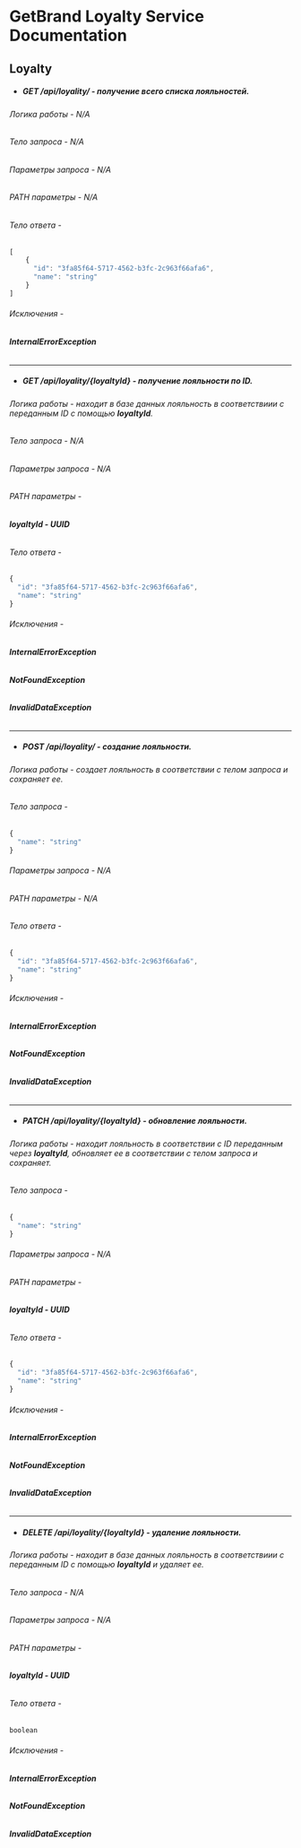 # GetBrand Loyalty Service Documentation

## Loyalty

- ##### GET /api/loyality/ - получение всего списка лояльностей.
###### Логика работы - N/A
###### Тело запроса - N/A
###### Параметры запроса - N/A
###### PATH параметры - N/A
###### Тело ответа - 
```js
[
    {
      "id": "3fa85f64-5717-4562-b3fc-2c963f66afa6",
      "name": "string"
    }
]
```
###### Исключения - 
###### ***InternalErrorException***
---
- ##### GET /api/loyality/{loyaltyId} - получение лояльности по ID.
###### Логика работы - находит в базе данных лояльность в соответствиии с переданным ID с помощью ***loyaltyId***.
###### Тело запроса - N/A
###### Параметры запроса - N/A
###### PATH параметры - 
###### ***loyaltyId - UUID***
###### Тело ответа - 
```js
{
  "id": "3fa85f64-5717-4562-b3fc-2c963f66afa6",
  "name": "string"
}
```
###### Исключения - 
###### ***InternalErrorException***
###### ***NotFoundException***
###### ***InvalidDataException***
---
- ##### POST /api/loyality/ - создание лояльности.
###### Логика работы - создает лояльность в соответствии с телом запроса и сохраняет ее.
###### Тело запроса -
```js
{
  "name": "string"
}
```
###### Параметры запроса - N/A
###### PATH параметры - N/A
###### Тело ответа - 
```js
{
  "id": "3fa85f64-5717-4562-b3fc-2c963f66afa6",
  "name": "string"
}
```
###### Исключения - 
###### ***InternalErrorException***
###### ***NotFoundException***
###### ***InvalidDataException***
---
- ##### PATCH /api/loyality/{loyaltyId} - обновление лояльности.
###### Логика работы - находит лояльность в соответствии с ID переданным через ***loyaltyId***, обновляет ее в соответствии с телом запроса и сохраняет.
###### Тело запроса -
```js
{
  "name": "string"
}
```
###### Параметры запроса - N/A
###### PATH параметры - 
###### ***loyaltyId - UUID***
###### Тело ответа - 
```js
{
  "id": "3fa85f64-5717-4562-b3fc-2c963f66afa6",
  "name": "string"
}
```
###### Исключения - 
###### ***InternalErrorException***
###### ***NotFoundException***
###### ***InvalidDataException***
---
- ##### DELETE /api/loyality/{loyaltyId} - удаление лояльности.
###### Логика работы - находит в базе данных лояльность в соответствиии с переданным ID с помощью ***loyaltyId*** и удаляет ее.
###### Тело запроса - N/A
###### Параметры запроса - N/A
###### PATH параметры - 
###### ***loyaltyId - UUID***
###### Тело ответа - 
```js
boolean
```
###### Исключения - 
###### ***InternalErrorException***
###### ***NotFoundException***
###### ***InvalidDataException***